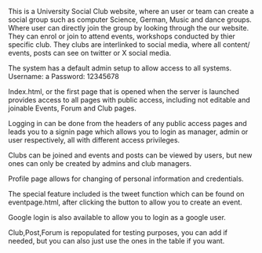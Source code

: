 This is a University Social Club website, where an user or team can create a social group such as computer Science, German, Music and dance groups. 
Where user can directly join the group by looking through the our website.
They can enrol or join to attend events, workshops conducted by thier specific club.
They clubs are interlinked to social media, where all content/ events, posts can see on twitter or X social media.


The system has a default admin setup to allow access to all systems. Username: a Password: 12345678

Index.html, or the first page that is opened when the server is launched provides access to all pages with public access, including not editable and joinable Events, Forum and Club pages.

Logging in can be done from the headers of any public access pages and leads you to a signin page which allows you to login as manager, admin or user respectively, all with different access privileges.

Clubs can be joined and events and posts can be viewed by users, but new ones can only be created by admins and club managers.

Profile page allows for changing of personal information and credentials.

The special feature included is the tweet function which can be found on eventpage.html, after clicking the button to allow you to create an event.

Google login is also available to allow you to login as a google user.

Club,Post,Forum is repopulated for testing purposes, you can add if needed, but you can also just use the ones in the table if you want.
